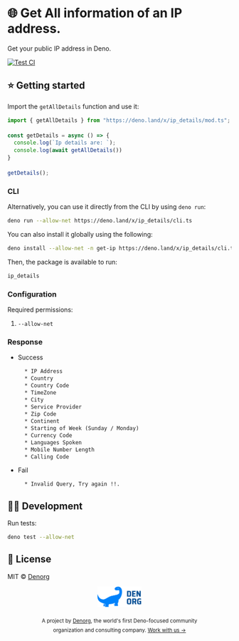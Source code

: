 # 🌐 Get All information of an IP address.

Get your public IP address in Deno.

[![Test CI](https://github.com/denorg/get-ip/workflows/Test%20CI/badge.svg)](https://github.com/denorg/get-ip/actions)

## ⭐ Getting started

Import the `getAllDetails` function and use it:

```ts
import { getAllDetails } from "https://deno.land/x/ip_details/mod.ts";

const getDetails = async () => {
  console.log(`Ip details are: `);
  console.log(await getAllDetails())
}

getDetails();
```

### CLI

Alternatively, you can use it directly from the CLI by using `deno run`:

```bash
deno run --allow-net https://deno.land/x/ip_details/cli.ts
```

You can also install it globally using the following:

```bash
deno install --allow-net -n get-ip https://deno.land/x/ip_details/cli.ts
```

Then, the package is available to run:

```bash
ip_details
```

### Configuration

Required permissions:

1. `--allow-net`

### Response
  * Success

          * IP Address
          * Country
          * Country Code
          * TimeZone
          * City
          * Service Provider
          * Zip Code
          * Continent
          * Starting of Week (Sunday / Monday)
          * Currency Code
          * Languages Spoken
          * Mobile Number Length
          * Calling Code

  * Fail

          * Invalid Query, Try again !!.


## 👩‍💻 Development

Run tests:

```bash
deno test --allow-net
```

## 📄 License

MIT © [Denorg](https://den.org.in)

<p align="center">
  <a href="https://den.org.in">
    <img width="100" alt="" src="https://raw.githubusercontent.com/denorg/denorg/master/logo.svg">
  </a>
</p>
<p align="center">
  <sub>A project by <a href="https://den.org.in">Denorg</a>, the world's first Deno-focused community<br>organization and consulting company. <a href="https://den.org.in">Work with us →</a></sub>
</p>
